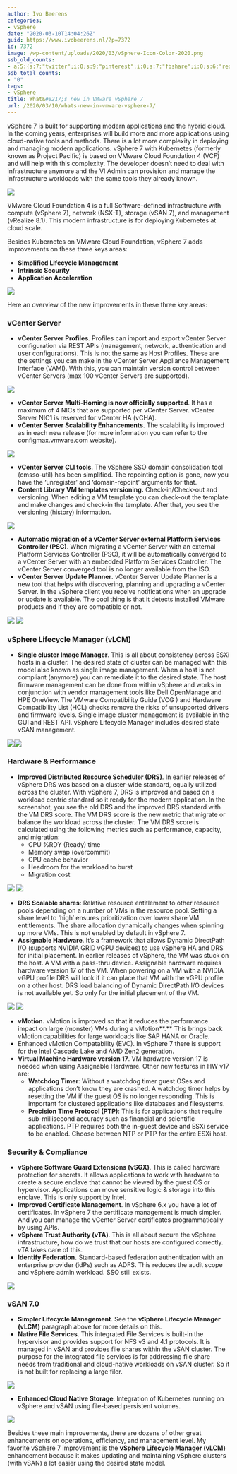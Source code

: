 ```yaml
---
author: Ivo Beerens
categories:
- vSphere
date: "2020-03-10T14:04:26Z"
guid: https://www.ivobeerens.nl/?p=7372
id: 7372
image: /wp-content/uploads/2020/03/vSphere-Icon-Color-2020.png
ssb_old_counts:
- a:5:{s:7:"twitter";i:0;s:9:"pinterest";i:0;s:7:"fbshare";i:0;s:6:"reddit";i:0;s:6:"tumblr";i:0;}
ssb_total_counts:
- "0"
tags:
- vSphere
title: What&#8217;s new in VMware vSphere 7
url: /2020/03/10/whats-new-in-vmware-vsphere-7/
---
```


vSphere 7 is built for supporting modern applications and the hybrid cloud. In the coming years, enterprises will build more and more applications using cloud-native tools and methods. There is a lot more complexity in deploying and managing modern applications. vSphere 7 with Kubernetes (formerly known as Project Pacific) is based on VMware Cloud Foundation 4 (VCF) and will help with this complexity. The developer doesn’t need to deal with infrastructure anymore and the VI Admin can provision and manage the infrastructure workloads with the same tools they already known.

[![](http://localhost/wp-content/uploads/2020/03/kub2-300x163.png)](http://localhost/wp-content/uploads/2020/03/kub2.png)

VMware Cloud Foundation 4 is a full Software-defined infrastructure with compute (vSphere 7), network (NSX-T), storage (vSAN 7), and management (vRealize 8.1). This modern infrastructure is for deploying Kubernetes at cloud scale.

Besides Kubernetes on VMware Cloud Foundation, vSphere 7 adds improvements on these three keys areas:

- **Simplified Lifecycle Management**
- **Intrinsic Security**
- **Application Acceleration**

[![](http://localhost/wp-content/uploads/2020/03/01-300x134.png)](http://localhost/wp-content/uploads/2020/03/01.png)

Here an overview of the new improvements in these three key areas:

### **vCenter Server**

- **vCenter Server Profiles**. Profiles can import and export vCenter Server configuration via REST APIs (management, network, authentication and user configurations). This is not the same as Host Profiles. These are the settings you can make in the vCenter Server Appliance Management Interface (VAMI). With this, you can maintain version control between vCenter Servers (max 100 vCenter Servers are supported).

[![](http://localhost/wp-content/uploads/2020/02/7-300x149.jpg)](http://localhost/wp-content/uploads/2020/02/7.jpg)

- **vCenter Server Multi-Homing is now officially supported**. It has a maximum of 4 NICs that are supported per vCenter Server. vCenter Server NIC1 is reserved for vCenter HA (vCHA).
- **vCenter Server Scalability Enhancements**. The scalability is improved as in each new release (for more information you can refer to the configmax.vmware.com website).

[![](http://localhost/wp-content/uploads/2020/02/10-300x123.jpg)](http://localhost/wp-content/uploads/2020/02/10.jpg)

- **vCenter Server CLI tools**. The vSphere SSO domain consolidation tool (cmsso-util) has been simplified. The repointing option is gone, now you have the ‘unregister’ and ‘domain-repoint’ arguments for that.
- **Content Library VM templates versioning.** Check-in/Check-out and versioning. When editing a VM template you can check-out the template and make changes and check-in the template. After that, you see the versioning (history) information.

[![](http://localhost/wp-content/uploads/2020/02/11-300x130.jpg)](http://localhost/wp-content/uploads/2020/02/11.jpg)

- **Automatic migration of a vCenter Server external Platform Services Controller (PSC)**. When migrating a vCenter Server with an external Platform Services Controller (PSC), it will be automatically converged to a vCenter Server with an embedded Platform Services Controller. The vCenter Server converged tool is no longer available from the ISO.
- **vCenter Server Update Planner**. vCenter Server Update Planner is a new tool that helps with discovering, planning and upgrading a vCenter Server. In the vSphere client you receive notifications when an upgrade or update is available. The cool thing is that it detects installed VMware products and if they are compatible or not.

[![](http://localhost/wp-content/uploads/2020/02/12-300x150.jpg)](http://localhost/wp-content/uploads/2020/02/12.jpg) [![](http://localhost/wp-content/uploads/2020/02/14-300x130.jpg)](http://localhost/wp-content/uploads/2020/02/14.jpg)

### **vSphere Lifecycle Manager (vLCM)**

- **Single cluster Image Manager**. This is all about consistency across ESXi hosts in a cluster. The desired state of cluster can be managed with this model also known as single image management. When a host is not compliant (anymore) you can remediate it to the desired state. The host firmware management can be done from within vSphere and works in conjunction with vendor management tools like Dell OpenManage and HPE OneView. The VMware Compatibility Guide (VCG ) and Hardware Compatibility List (HCL) checks remove the risks of unsupported drivers and firmware levels. Single image cluster management is available in the GUI and REST API. vSphere Lifecycle Manager includes desired state vSAN management.

[![](http://localhost/wp-content/uploads/2020/02/15-300x147.jpg)](http://localhost/wp-content/uploads/2020/02/15.jpg)[![](http://localhost/wp-content/uploads/2020/03/L1-300x185.png)](http://localhost/wp-content/uploads/2020/03/L1.png)

### **Hardware &amp; Performance**

- **Improved Distributed Resource Scheduler (DRS)**. In earlier releases of vSphere DRS was based on a cluster-wide standard, equally utilized across the cluster. With vSphere 7, DRS is improved and based on a workload centric standard so it ready for the modern application. In the screenshot, you see the old DRS and the improved DRS standard with the VM DRS score. The VM DRS score is the new metric that migrate or balance the workload across the cluster. The VM DRS score is calculated using the following metrics such as performance, capacity, and migration: 
    - CPU %RDY (Ready) time
    - Memory swap (overcommit)
    - CPU cache behavior
    - Headroom for the workload to burst
    - Migration cost

[![](http://localhost/wp-content/uploads/2020/03/16-1-300x168.jpg)](http://localhost/wp-content/uploads/2020/03/16-1.jpg) [![](http://localhost/wp-content/uploads/2020/03/17-300x156.jpg)](http://localhost/wp-content/uploads/2020/03/17.jpg)

- **DRS Scalable shares**: Relative resource entitlement to other resource pools depending on a number of VMs in the resource pool. Setting a share level to ‘high’ ensures prioritization over lower share VM entitlements. The share allocation dynamically changes when spinning up more VMs. This is not enabled by default in vSphere 7.
- **Assignable Hardware**. It’s a framework that allows Dynamic DirectPath I/O (supports NVIDIA GRID vGPU devices) to use vSphere HA and DRS for initial placement. In earlier releases of vSphere, the VM was stuck on the host. A VM with a pass-thru device. Assignable hardware requires hardware version 17 of the VM. When powering on a VM with a NVIDIA vGPU profile DRS will look if it can place that VM with the vGPU profile on a other host. DRS load balancing of Dynamic DirectPath I/O devices is not available yet. So only for the initial placement of the VM.

[![](http://localhost/wp-content/uploads/2020/03/17a-300x144.jpg)](http://localhost/wp-content/uploads/2020/03/17a.jpg) [![](http://localhost/wp-content/uploads/2020/03/18-300x155.jpg)](http://localhost/wp-content/uploads/2020/03/18.jpg)

- **vMotion.** vMotion is improved so that it reduces the performance impact on large (monster) VMs during a vMotion**.** This brings back vMotion capabilities for large workloads like SAP HANA or Oracle.
- Enhanced vMotion Compatability (EVC). In vSphere 7 there is support for the Intel Cascade Lake and AMD Zen2 generation.
- **Virtual Machine Hardware version 17**. VM hardware version 17 is needed when using Assignable Hardware. Other new features in HW v17 are: 
    - **Watchdog Timer**: Without a watchdog timer guest OSes and applications don’t know they are crashed. A watchdog timer helps by resetting the VM if the guest OS is no longer responding. This is important for clustered applications like databases and filesystems.
    - **Precision Time Protocol (PTP)**: This is for applications that require sub-millisecond accuracy such as financial and scientific applications. PTP requires both the in-guest device and ESXi service to be enabled. Choose between NTP or PTP for the entire ESXi host.

### **Security &amp; Compliance**

- **vSphere Software Guard Extensions (vSGX)**. This is called hardware protection for secrets. It allows applications to work with hardware to create a secure enclave that cannot be viewed by the guest OS or hypervisor. Applications can move sensitive logic &amp; storage into this enclave. This is only support by Intel.
- **Improved Certificate Management**. In vSphere 6.x you have a lot of certificates. In vSphere 7 the certificate management is much simpler. And you can manage the vCenter Server certificates programmatically by using APIs.
- **vSphere Trust Authority (vTA)**. This is all about secure the vSphere infrastructure, how do we trust that our hosts are configured correctly. vTA takes care of this.
- **Identify Federation.** Standard-based federation authentication with an enterprise provider (idPs) such as ADFS. This reduces the audit scope and vSphere admin workload. SSO still exists.

[![](http://localhost/wp-content/uploads/2020/03/s3-300x214.png)](http://localhost/wp-content/uploads/2020/03/s3.png)

### **vSAN 7.0** 

- **Simpler Lifecycle Management**. See the **vSphere Lifecycle Manager (vLCM)** paragraph above for more details on this.
- **Native File Services**. This integrated File Services is built-in the hypervisor and provides support for NFS v3 and 4.1 protocols. It is managed in vSAN and provides file shares within the vSAN cluster. The purpose for the integrated file services is for addressing file share needs from traditional and cloud-native workloads on vSAN cluster. So it is not built for replacing a large filer.

[![](http://localhost/wp-content/uploads/2020/03/vSAN1-300x170.png)](http://localhost/wp-content/uploads/2020/03/vSAN1.png)

- **Enhanced Cloud Native Storage**. Integration of Kubernetes running on vSphere and vSAN using file-based persistent volumes.

[![](http://localhost/wp-content/uploads/2020/03/s4-300x179.png)](http://localhost/wp-content/uploads/2020/03/s4.png)

Besides these main improvements, there are dozens of other great enhancements on operations, efficiency, and management level. My favorite vSphere 7 improvement is the **vSphere Lifecycle Manager (vLCM)** enhancement because it makes updating and maintaining vSphere clusters (with vSAN) a lot easier using the desired state model.
